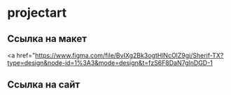 # projectart

## Ссылка на макет
<a href="https://www.figma.com/file/BvIXg2Bk3ogtHlNcOlZ9gi/Sherif-TX?type=design&node-id=1%3A3&mode=design&t=fzS6F8DaN7gInDGD-1</a>

## Ссылка на сайт
